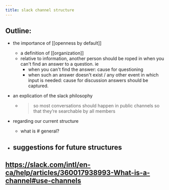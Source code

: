 ```yaml
---
title: slack channel structure
---
```


## Outline:

- the importance of [[openness by default]]
  - a definition of [[organization]]
  - relative to information, 
    another person should be roped in when you can't find an answer to a question. ie
    - when you can't find the answer:
      cause for questioning
    - when such an answer doesn't exist / any other event in which input is needed:
      cause for discussion
    answers should be captured.

- an explication of the slack philosophy
  - > so most conversations should happen in public channels so that they’re searchable by all members

- regarding our current structure
  - what is # general?

- suggestions for future structures
  -
## https://slack.com/intl/en-ca/help/articles/360017938993-What-is-a-channel#use-channels
##
